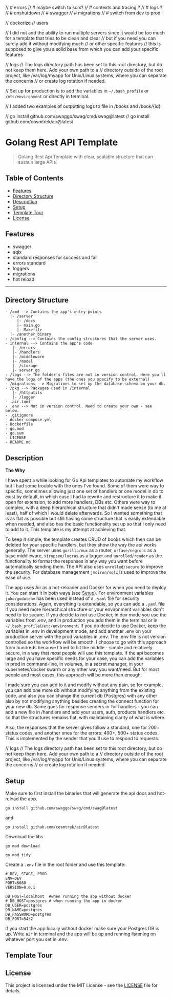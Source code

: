 // # errors 
// # maybe switch to sqlx?
// # contexts and tracing ?
// # logs ?
// # onshutdown
// # swagger
// # migrations
// # switch from dev to prod

// dockerize
// users

// I did not add the ability to run multiple servers since it would be too much for a template that tries to be clean and clear
// but if you need you can surely add it without modifying much
// or other specific features
// this is supposed to give you a solid base from which you can add your specific features

// logs
// The logs directory path has been set to this root directory, but do not keep them here. Add your own path to a
// directory outside of the root project, like /var/log/myapp for Unix/Linux systems, where you can separate the concerns
// or create log rotation if needed.

// Set up for production is to add the variables in `~/.bash_profile` or `/etc/environment` or directly in terminal.

// I added two examples of outputting logs to file in /books and /book/{id}


// go install github.com/swaggo/swag/cmd/swag@latest
// go install github.com/cosmtrek/air@latest


# Golang Rest API Template
> Golang Rest Api Template with clear, scalable structure that can sustain large APIs.

## Table of Contents

- [Features](#Features)
- [Directory Structure](#Directory-Structure)
- [Description](#Description)
- [Setup](#Setup)
- [Template Tour](#Tempalte-Tour)
- [License](#license)

## Features

- swagger
- sqlx
- standard responses for success and fail
- errors standard
- loggers
- migrations
- hot reload

---

## Directory Structure
```
- /cmd --> Contains the app's entry-points 
  |- /server
     |- /docs
     |- main.go
     |- Makefile
  |- /another_binary
- /config --> Contains the config structures that the server uses.
- internal --> Contains the app's code
   |- /errors
   |- /handlers
   |- /middleware
   |- /model
   |- /storage
   |- server.go
- /logs --> The folder's files are not in version control. Here you'll have the logs of the apps (the ones you specify to be external)
- /migrations --> Migrations to set up the database schema on your db.
- /pkg --> Packages used in /internal
   |- /httputils
   |- /logger
- .air.toml
- .env --> Not in version control. Need to create your own - see below.
- .gitignore
- docker-compose.yml
- Dockerfile
- go.mod
- go.sum
- LICENSE
- README.md
```

## Description

**The Why**

I have spent a while looking for Go Api templates to automate my workflow but I had some trouble with the ones I've found. Some of them were way to specific, sometimes allowing just one set of handlers or one model in db to exist by default, in which case I had to rewrite and restructure it to make it open for extension, to add more handlers, DBs etc. Others were way to complex, with a deep hierarchical structure that didn't made sense (to me at least), half of which I would delete afterwards. So I wanted something that is as flat as possible but still having some structure that is easily extendable when needed, and also has the basic functionality set up so that I only need to add to it. This template is my attempt at achieving that.

To keep it simple, the template creates CRUD of books which then can be deleted for your specific handlers, but they show the way the api works generally. The server uses `gorilla/mux` as a router, `urfave/negroni` as a base middleware, `sirupsen/logrus` as a logger and `unrolled/render` as the functionality to format the responses in any way you want before automatically sending them. The API also uses `unrolled/secure` to improve the security. For database management `jmoiron/sqlx` is used to improve the ease of use.

The app uses Air as a hot-reloader and Docker for when you need to deploy it. You can start it in both ways (see [Setup](#setup)).
For environment variables `joho/godotenv` has been used instead of a `.yaml` file for security considerations. Again, everything is extendable, so you can add a `.yaml` file if you need more hierarchical structure or your environment variables don't need to be secure.
If you decide to not use Docker, in dev mode you use the variables from .env, and in production you add them in the terminal or in `~/.bash_profile`/`/etc/environment`. If you do decide to use Docker, keep the variables in .env in development mode, and add another .env on your production server with the prod variables in .env. The .env file is not version controlled so the workflow will be smooth. I choose to go with this approach from hundreds because I tried to hit the middle - simple and relatively secure, in a way that *most* people will use this template. If the api becomes large and you have specific needs for your case, you can add the variables in prod in command-line, in volumes, in a secret manager, in your kubernetes/docker swarm or any other way you want/need. But for most people and most cases, this approach will be more than enough.

I made sure you can add to it and modify without any pain, so for example, you can add one more db without modifying anything from the existing code, and also you can change the current db (Postgres) with any other also by not modifying anything besides creating the connect function for your new db. Same goes for response senders or for handlers - you can add a new file in /handlers and add your users, auth, products handlers etc. so that the structures remains flat, with maintaining clarity of what is where. 

Also, the responses that the server gives follow a standard, one for 200+ status codes, and another ones for the errors: 400+, 500+ status codes. This is implemented by the sender that you'll use to respond to requests.

// logs
// The logs directory path has been set to this root directory, but do not keep them here. Add your own path to a
// directory outside of the root project, like /var/log/myapp for Unix/Linux systems, where you can separate the concerns
// or create log rotation if needed.

## Setup

Make sure to first install the binaries that will generate the api docs and hot-reload the app.

```go install github.com/swaggo/swag/cmd/swag@latest```

and

```go install github.com/cosmtrek/air@latest```

Download the libs

```go mod download```

```go mod tidy```

Create a `.env` file in the root folder and use this template:
```
# DEV, STAGE, PROD
ENV=DEV
PORT=8080
VERSION=0.0.1

DB_HOST=localhost  #when running the app without docker
# DB_HOST=postgres # when running the app in docker
DB_USER=postgres
DB_NAME=postgres
DB_PASSWORD=postgres
DB_PORT=5432
```

If you start the app locally without docker make sure your Postgres DB is up.
Write `air` in terminal and the app will be up and running listening on whatever port you set in .env.

## Template Tour


## License

This project is licensed under the MIT License - see the [LICENSE](./LICENSE) file for details.

